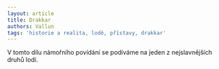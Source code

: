 ```yaml
---
layout: article
title: Drakkar
authors: Vallun
tags: 'historie a realita, lodě, přístavy, drakkar'
---
```


V tomto dílu námořního povídání se podíváme
na jeden z nejslavnějších druhů lodí.
